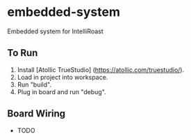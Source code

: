 # embedded-system
Embedded system for IntelliRoast

## To Run
1. Install [Atollic TrueStudio] (https://atollic.com/truestudio/).
2. Load in project into workspace. 
3. Run "build".
4. Plug in board and run "debug".

## Board Wiring
* TODO
